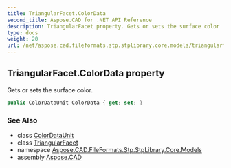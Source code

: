 ```yaml
---
title: TriangularFacet.ColorData
second_title: Aspose.CAD for .NET API Reference
description: TriangularFacet property. Gets or sets the surface color
type: docs
weight: 20
url: /net/aspose.cad.fileformats.stp.stplibrary.core.models/triangularfacet/colordata/
---
```

## TriangularFacet.ColorData property

Gets or sets the surface color.

```csharp
public ColorDataUnit ColorData { get; set; }
```

### See Also

* class [ColorDataUnit](../../colordataunit/)
* class [TriangularFacet](../)
* namespace [Aspose.CAD.FileFormats.Stp.StpLibrary.Core.Models](../../triangularfacet/)
* assembly [Aspose.CAD](../../../)


